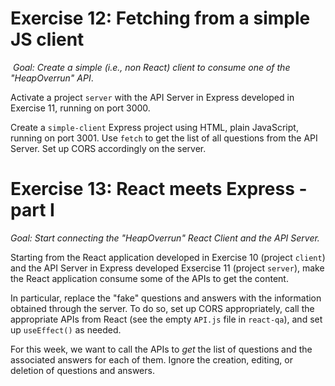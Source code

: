 # Exercise 12: Fetching from a simple JS client
​
_Goal: Create a simple (i.e., non React) client to consume one of the "HeapOverrun" API_.

Activate a project `server` with the API Server in Express developed in Exercise 11, running on port 3000.​

Create a `simple-client` Express project using HTML, plain JavaScript, running on port 3001. Use `fetch` to get the list of all questions from the API Server. 
Set up CORS accordingly on the server.
​
​
# Exercise 13: React meets Express - part I

_Goal: Start connecting the "HeapOverrun" React Client and the API Server._

Starting from the React application developed in Exercise 10 (project `client`) and the API Server in Express developed Exsercise 11 (project `server`), make the React application consume some of the APIs to get the content.

In particular, replace the "fake" questions and answers with the information obtained through the server. To do so, set up CORS appropriately, call the appropriate APIs from React (see the empty `API.js` file in `react-qa`), and set up `useEffect()` as needed.

For this week, we want to call the APIs to *get* the list of questions and the associated answers for each of them. Ignore the creation, editing, or deletion of questions and answers.
